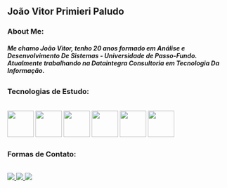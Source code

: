 ## **João Vitor Primieri Paludo**
### **About Me:**
##### Me chamo João Vitor, tenho 20 anos formado em Análise e Desenvolvimento De Sistemas - Universidade de Passo-Fundo. Atualmente trabalhando na Dataintegra Consultoria em Tecnologia Da Informação.
##
### Tecnologias de Estudo:
<div style="display: inline_block"> <br>
<img align="center" height="60" width="60" src="https://cdn.jsdelivr.net/gh/devicons/devicon/icons/angularjs/angularjs-original.svg" />
<img align="center" height="60" width="60" src="https://cdn.jsdelivr.net/gh/devicons/devicon/icons/java/java-original-wordmark.svg" />
<img align="center" height="60" width="60" src="https://cdn.jsdelivr.net/gh/devicons/devicon/icons/javascript/javascript-plain.svg" />
<img align="center" height="60" width="60" src="https://cdn.jsdelivr.net/gh/devicons/devicon/icons/html5/html5-plain.svg" />
<img align="center" height="60" width="60" src="https://cdn.jsdelivr.net/gh/devicons/devicon/icons/css3/css3-plain.svg" />
<img align="center" height="60" width="60" src="https://cdn.jsdelivr.net/gh/devicons/devicon/icons/react/react-original.svg" />
</div>

##
### Formas de Contato:
<div style="display: inline_block"> <br>
  <a href="mailto:joaovpaludo@gmail.com" target="_blank"><img src="https://img.shields.io/badge/Gmail-D14836?style=for-the-badge&logo=gmail&logoColor=white" target="_blank"> </a> 
   <a href="https://discord.com/channels/@me" target="_blank"><img src="https://img.shields.io/badge/Discord-7289DA?style=for-the-badge&logo=discord&logoColor=white" target="_blank"> </a> 
     <a href="https://steamcommunity.com/id/joaopaludo" target="_blank"><img src="https://img.shields.io/badge/Steam-000000?style=for-the-badge&logo=steam&logoColor=white" target="_blank"> </a> 
</div>	
